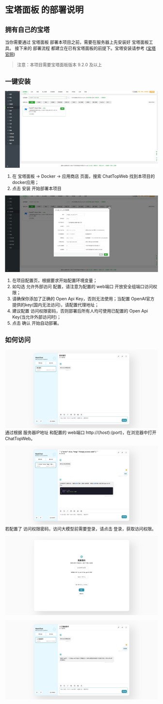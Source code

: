 # 宝塔面板 的部署说明

## 拥有自己的宝塔
当你需要通过 宝塔面板 部署本项目之前，需要在服务器上先安装好 宝塔面板工具。 接下来的 部署流程 都建立在已有宝塔面板的前提下。宝塔安装请参考 ([宝塔官网](https://www.bt.cn/new/download.html))

> 注意：本项目需要宝塔面板版本 9.2.0 及以上

## 一键安装
![bt-install-1](./images/bt/bt-install-1.jpeg)
1. 在 宝塔面板 -> Docker -> 应用商店 页面，搜索 ChatTopWeb 找到本项目的docker应用；
2. 点击 安装 开始部署本项目

![bt-install-2](./images/bt/bt-install-2.jpeg)
1. 在项目配置页，根据要求开始配置环境变量；
2. 如勾选 允许外部访问 配置，请注意为配置的 web端口 开放安全组端口访问权限；
3. 请确保你添加了正确的 Open Api Key，否则无法使用；当配置 OpenAI官方 提供的key(国内无法访问)，请配置代理地址；
4. 建议配置 访问权限密码，否则部署后所有人均可使用已配置的 Open Api Key(当允许外部访问时)；
5. 点击 确认 开始自动部署。

## 如何访问
![bt-install-3](./images/bt/bt-install-3.jpeg)
通过根据 服务器IP地址 和配置的 web端口 http://$(host):$(port)，在浏览器中打开 ChatTopWeb。

![bt-install-4](./images/bt/bt-install-4.jpeg)
若配置了 访问权限密码，访问大模型前需要登录，请点击 登录，获取访问权限。

![bt-install-5](./images/bt/bt-install-5.jpeg)

![bt-install-6](./images/bt/bt-install-6.jpeg)
